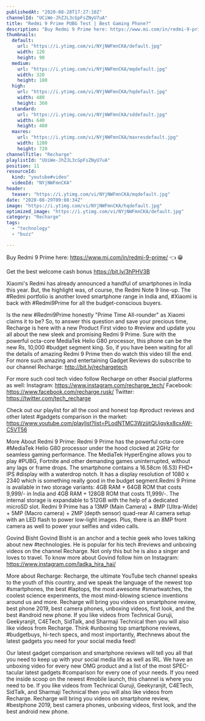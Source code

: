 ```yaml
---
publishedAt: "2020-08-28T17:27:10Z"
channelId: "UCiWe-JhZJL3cGpFsZNyU7uA"
title: "Redmi 9 Prime PUBG Test | Best Gaming Phone?"
description: "Buy Redmi 9 Prime here: https://www.mi.com/in/redmi-9-prime/ 👈  😁 \n\nGet the best welcome cash bonus https://bit.ly/3hPHV3B\n\nXiaomi's Redmi has already announced a handful of smartphones in India this year. But, the highlight was, of course, the Redmi Note 9 line-up. The #Redmi portfolio is another loved smartphone range in India and, #Xiaomi is back with #Redmi9Prime for all the budget-conscious buyers.\n\nIs the new #Redmi9Prime honestly \"Prime Time All-rounder\" as Xiaomi claims it to be? So, to answer this question and save your precious time, Recharge is here with a new Product First video to #review and update you all about the new sleek and promising Redmi 9 Prime. Sure with the powerful octa-core MediaTek Helio G80 processor, this phone can be the new Rs, 10,000 #budget segment king. So, if you have been waiting for all the details of amazing Redmi 9 Prime then do watch this video till the end. For more such amazing and entertaining Gadget Reviews do subscribe to our channel Recharge: http://bit.ly/rechargetech\n\nFor more such cool tech video follow Recharge on other #social platforms as well:\nInstagram: https://www.instagram.com/recharge_tech/\nFacebook: https://www.facebook.com/recharge.rusk/\nTwitter: https://twitter.com/tech_recharge\n\nCheck out our playlist for all the cool and honest top #product reviews and other latest #gadgets comparison in the market: https://www.youtube.com/playlist?list=PLodNTMC3WzjjitQUjqykx8cxAW-C5VT56\n\nMore About Redmi 9 Prime:\nRedmi 9 Prime has the powerful octa-core #MediaTek Helio G80 processor under the hood clocked at 2GHz for seamless gaming performance. The MediaTek HyperEngine allows you to play #PUBG, Fortnite and other demanding games uninterrupted, without any lags or frame drops. The smartphone contains a 16.58cm (6.53) FHD+ IPS #display with a waterdrop notch. It has a display resolution of 1080 x 2340 which is something really good in the budget segment.Redmi 9 Prime is available in two storage variants: 4GB RAM + 64GB ROM that costs 9,999/- in India and 4GB RAM + 128GB ROM that costs 11,999/-. The internal storage is expandable to 512GB with the help of a dedicated microSD slot. Redmi 9 Prime has a 13MP (Main Camera) + 8MP (Ultra-Wide) + 5MP (Macro camera) + 2MP (depth sensor) quad-rear AI camera setup with an LED flash to power low-light images. Plus, there is an 8MP front camera as well to power your selfies and video calls.\n\nGovind Bisht\nGovind Bisht is an anchor and a techie geek who loves talking about new #technologies. He is popular for his tech #reviews and unboxing videos on the channel Recharge. Not only this but he is also a singer and loves to travel. To know more about Govind follow him on Instagram: https://www.instagram.com/ladka_hira_hai/\n\nMore about Recharge: Recharge, the ultimate YouTube tech channel speaks to the youth of this country, and we speak the language of the newest top #smartphones, the best #laptops, the most awesome #smartwatches, the coolest science experiments, the most mind-blowing science inventions around us and more. Recharge will bring you videos on smartphone review, best phone 2019, best camera phones, unboxing videos, first look, and the best #android new phone. If you like videos from Technical Guruji, Geekyranjit, C4ETech, SidTalk, and Sharmaji Technical then you will also like videos from Recharge. Think #unboxing top smartphone reviews, #budgetbuys, hi-tech specs, and most importantly, #technews about the latest gadgets you need for your social media feed!\n\nOur latest gadget comparison and smartphone reviews will tell you all that you need to keep up with your social media life as well as IRL. We have an unboxing video for every new OMG product and a list of the most SPEC-tacular latest gadgets #comparison for every one of your needs. If you need the inside scoop on the newest #mobile launch, this channel is where you need to be. If you like videos from Technical Guruji, Geekyranjit, C4ETech, SidTalk, and Sharmaji Technical then you will also like videos from Recharge. Recharge will bring you videos on smartphone review, #bestphone 2019, best camera phones, unboxing videos, first look, and the best android new phone."
thumbnails:
  default:
    url: "https://i.ytimg.com/vi/NYjNWFmnCKA/default.jpg"
    width: 120
    height: 90
  medium:
    url: "https://i.ytimg.com/vi/NYjNWFmnCKA/mqdefault.jpg"
    width: 320
    height: 180
  high:
    url: "https://i.ytimg.com/vi/NYjNWFmnCKA/hqdefault.jpg"
    width: 480
    height: 360
  standard:
    url: "https://i.ytimg.com/vi/NYjNWFmnCKA/sddefault.jpg"
    width: 640
    height: 480
  maxres:
    url: "https://i.ytimg.com/vi/NYjNWFmnCKA/maxresdefault.jpg"
    width: 1280
    height: 720
channelTitle: "Recharge"
playlistId: "UUiWe-JhZJL3cGpFsZNyU7uA"
position: 11
resourceId:
  kind: "youtube#video"
  videoId: "NYjNWFmnCKA"
header:
  teaser: "https://i.ytimg.com/vi/NYjNWFmnCKA/mqdefault.jpg"
date: "2020-08-29T09:08:34Z"
image: "https://i.ytimg.com/vi/NYjNWFmnCKA/hqdefault.jpg"
optimized_image: "https://i.ytimg.com/vi/NYjNWFmnCKA/default.jpg"
category: "Recharge"
tags:
  - "technology"
  - "buzz"

---
```

Buy Redmi 9 Prime here: https://www.mi.com/in/redmi-9-prime/ 👈  😁 

Get the best welcome cash bonus https://bit.ly/3hPHV3B

Xiaomi's Redmi has already announced a handful of smartphones in India this year. But, the highlight was, of course, the Redmi Note 9 line-up. The #Redmi portfolio is another loved smartphone range in India and, #Xiaomi is back with #Redmi9Prime for all the budget-conscious buyers.

Is the new #Redmi9Prime honestly "Prime Time All-rounder" as Xiaomi claims it to be? So, to answer this question and save your precious time, Recharge is here with a new Product First video to #review and update you all about the new sleek and promising Redmi 9 Prime. Sure with the powerful octa-core MediaTek Helio G80 processor, this phone can be the new Rs, 10,000 #budget segment king. So, if you have been waiting for all the details of amazing Redmi 9 Prime then do watch this video till the end. For more such amazing and entertaining Gadget Reviews do subscribe to our channel Recharge: http://bit.ly/rechargetech

For more such cool tech video follow Recharge on other #social platforms as well:
Instagram: https://www.instagram.com/recharge_tech/
Facebook: https://www.facebook.com/recharge.rusk/
Twitter: https://twitter.com/tech_recharge

Check out our playlist for all the cool and honest top #product reviews and other latest #gadgets comparison in the market: https://www.youtube.com/playlist?list=PLodNTMC3WzjjitQUjqykx8cxAW-C5VT56

More About Redmi 9 Prime:
Redmi 9 Prime has the powerful octa-core #MediaTek Helio G80 processor under the hood clocked at 2GHz for seamless gaming performance. The MediaTek HyperEngine allows you to play #PUBG, Fortnite and other demanding games uninterrupted, without any lags or frame drops. The smartphone contains a 16.58cm (6.53) FHD+ IPS #display with a waterdrop notch. It has a display resolution of 1080 x 2340 which is something really good in the budget segment.Redmi 9 Prime is available in two storage variants: 4GB RAM + 64GB ROM that costs 9,999/- in India and 4GB RAM + 128GB ROM that costs 11,999/-. The internal storage is expandable to 512GB with the help of a dedicated microSD slot. Redmi 9 Prime has a 13MP (Main Camera) + 8MP (Ultra-Wide) + 5MP (Macro camera) + 2MP (depth sensor) quad-rear AI camera setup with an LED flash to power low-light images. Plus, there is an 8MP front camera as well to power your selfies and video calls.

Govind Bisht
Govind Bisht is an anchor and a techie geek who loves talking about new #technologies. He is popular for his tech #reviews and unboxing videos on the channel Recharge. Not only this but he is also a singer and loves to travel. To know more about Govind follow him on Instagram: https://www.instagram.com/ladka_hira_hai/

More about Recharge: Recharge, the ultimate YouTube tech channel speaks to the youth of this country, and we speak the language of the newest top #smartphones, the best #laptops, the most awesome #smartwatches, the coolest science experiments, the most mind-blowing science inventions around us and more. Recharge will bring you videos on smartphone review, best phone 2019, best camera phones, unboxing videos, first look, and the best #android new phone. If you like videos from Technical Guruji, Geekyranjit, C4ETech, SidTalk, and Sharmaji Technical then you will also like videos from Recharge. Think #unboxing top smartphone reviews, #budgetbuys, hi-tech specs, and most importantly, #technews about the latest gadgets you need for your social media feed!

Our latest gadget comparison and smartphone reviews will tell you all that you need to keep up with your social media life as well as IRL. We have an unboxing video for every new OMG product and a list of the most SPEC-tacular latest gadgets #comparison for every one of your needs. If you need the inside scoop on the newest #mobile launch, this channel is where you need to be. If you like videos from Technical Guruji, Geekyranjit, C4ETech, SidTalk, and Sharmaji Technical then you will also like videos from Recharge. Recharge will bring you videos on smartphone review, #bestphone 2019, best camera phones, unboxing videos, first look, and the best android new phone.